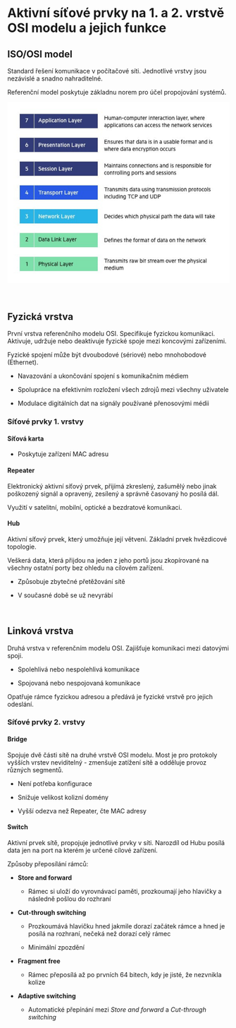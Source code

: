 # **Aktivní síťové prvky na 1. a 2. vrstvě OSI modelu a jejich funkce**

## **ISO/OSI model**

Standard řešení komunikace v počítačové síti. Jednotlivé vrstvy jsou nezávislé a snadno nahraditelné.

Referenční model poskytuje základnu norem pro účel propojování systémů.

![OSI model](assets\osi.png "OSI model")

&nbsp;

## **Fyzická vrstva**

První vrstva referenčního modelu OSI. Specifikuje fyzickou komunikaci. Aktivuje, udržuje nebo deaktivuje fyzické spoje mezi koncovými zařízeními.

Fyzické spojení může být dvoubodové (sériové) nebo mnohobodové (Ethernet).

* Navazování a ukončování spojení s komunikačním médiem

* Spolupráce na efektivním rozložení všech zdrojů mezi všechny uživatele

* Modulace digitálních dat na signály používané přenosovými médii

### **Síťové prvky 1. vrstvy**

#### **Síťová karta**

* Poskytuje zařízení MAC adresu

#### **Repeater**

Elektronický aktivní síťový prvek, přijímá zkreslený, zašumělý nebo jinak poškozený signál a opravený, zesílený a správně časovaný ho posílá dál.

Využití v satelitní, mobilní, optické a bezdratové komunikaci.

#### **Hub**

Aktivní síťový prvek, který umožňuje její větvení. Základní prvek hvězdicové topologie.

Veškerá data, která přijdou na jeden z jeho portů jsou zkopírované na všechny ostatní porty bez ohledu na cílovém zařízení.

* Způsobuje zbytečné přetěžování sítě

* V současné době se už nevyrábí

&nbsp;

## **Linková vrstva**

Druhá vrstva v referenčním modelu OSI. Zajišťuje komunikaci mezi datovými spoji.

* Spolehlivá nebo nespolehlivá komunikace

* Spojovaná nebo nespojovaná komunikace

Opatřuje rámce fyzickou adresou a předává je fyzické vrstvě pro jejich odeslání.

### **Síťové prvky 2. vrstvy**

#### **Bridge**

Spojuje dvě části sítě na druhé vrstvě OSI modelu. Most je pro protokoly vyšších vrstev neviditelný - zmenšuje zatížení sítě a odděluje provoz různých segmentů.

* Není potřeba konfigurace

* Snižuje velikost kolizní domény

* Vyšší odezva než Repeater, čte MAC adresy

#### **Switch**

Aktivní prvek sítě, propojuje jednotlivé prvky v síti. Narozdíl od Hubu posílá data jen na port na kterém je určené cílové zařízení.

Způsoby přeposílání rámců:

* **Store and forward**
    
    * Rámec si uloží do vyrovnávací paměti, prozkoumají jeho hlavičky a následně pošlou do rozhraní

* **Cut-through switching**

    * Prozkoumává hlavičku hned jakmile dorazí začátek rámce a hned je posílá na rozhraní, nečeká než dorazí celý rámec
    
    * Minimální zpozdění

* **Fragment free**
    
    * Rámec přeposílá až po prvních 64 bitech, kdy je jisté, že nezvnikla kolize

* **Adaptive switching**

    * Automatické přepínání mezi *Store and forward* a *Cut-through switching*

